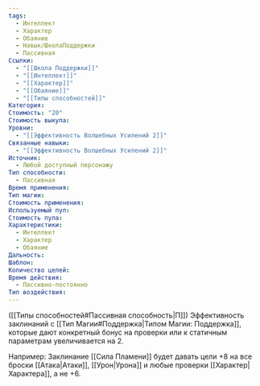 ```yaml
---
tags:
  - Интеллект
  - Характер
  - Обаяние
  - Навык/ШколаПоддержки
  - Пассивная
Ссылки:
  - "[[Школа Поддержки]]"
  - "[[Интеллект]]"
  - "[[Характер]]"
  - "[[Обаяние]]"
  - "[[Типы способностей]]"
Категория: 
Стоимость: "20"
Стоимость выкупа: 
Уровни:
  - "[[Эффективность Волшебных Усилений 2]]"
Связанные навыки:
  - "[[Эффективность Волшебных Усилений 2]]"
Источник:
  - Любой доступный персонажу
Тип способности:
  - Пассивная
Время применения: 
Тип магии: 
Стоимость применения: 
Используемый пул: 
Стоимость пула: 
Характеристики:
  - Интеллект
  - Характер
  - Обаяние
Дальность: 
Шаблон: 
Количество целей: 
Время действия:
  - Пассивно-постоянно
Тип воздействия:
---
```

([[Типы способностей#Пассивная способность|П]]) Эффективность заклинаний с [[Тип Магии#Поддержка|Типом Магии: Поддержка]], которые дают конкретный бонус на проверки или к статичным параметрам увеличивается на 2. 

Например: Заклинание [[Сила Пламени]] будет давать цели +8 на все броски [[Атака|Атаки]], [[Урон|Урона]] и любые проверки [[Характер|Характера]], а не +6. 